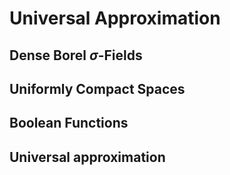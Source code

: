 # Universal Approximation

## Dense Borel $\sigma$-Fields

## Uniformly Compact Spaces

## Boolean Functions

## Universal approximation
